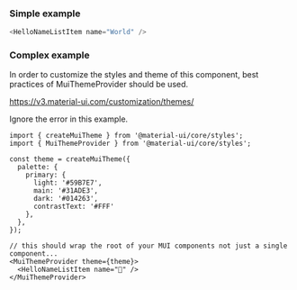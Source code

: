 ### Simple example

```js
<HelloNameListItem name="World" />
```

### Complex example

In order to customize the styles and theme of this component, best practices of MuiThemeProvider should be used.

https://v3.material-ui.com/customization/themes/

Ignore the error in this example.

```
import { createMuiTheme } from '@material-ui/core/styles';
import { MuiThemeProvider } from '@material-ui/core/styles';

const theme = createMuiTheme({
  palette: {
    primary: {
      light: '#59B7E7',
      main: '#31ADE3',
      dark: '#014263',
      contrastText: '#FFF'
    },
  },
});

// this should wrap the root of your MUI components not just a single component...
<MuiThemeProvider theme={theme}>
  <HelloNameListItem name="🍕" />
</MuiThemeProvider>
```